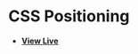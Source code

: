 # CSS Positioning

- [**View Live**](https://tahmid-sarker.github.io/Code-Notes/CSS/CSS%20Positioning)